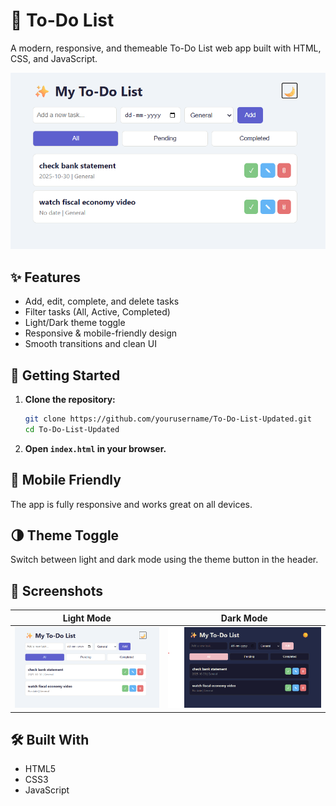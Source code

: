 # 📝 To-Do List

A modern, responsive, and themeable To-Do List web app built with HTML, CSS, and JavaScript.

![screenshot](./image.png)

## ✨ Features

- Add, edit, complete, and delete tasks
- Filter tasks (All, Active, Completed)
- Light/Dark theme toggle
- Responsive & mobile-friendly design
- Smooth transitions and clean UI

## 🚀 Getting Started

1. **Clone the repository:**
   ```bash
   git clone https://github.com/yourusername/To-Do-List-Updated.git
   cd To-Do-List-Updated
   ```

2. **Open `index.html` in your browser.**

## 📱 Mobile Friendly

The app is fully responsive and works great on all devices.

## 🌗 Theme Toggle

Switch between light and dark mode using the theme button in the header.

## 📸 Screenshots

| Light Mode | Dark Mode |
|------------|-----------|
| ![light](./image.png) | ![dark](./dark_mode.png) |

## 🛠️ Built With

- HTML5
- CSS3
- JavaScript

